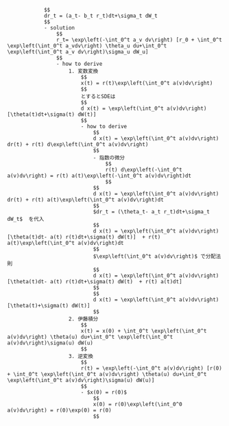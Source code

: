 
                $$
                dr_t = (a_t- b_t r_t)dt+\sigma_t dW_t 
                $$
                - solution
                    $$
                    r_t= \exp\left(-\int_0^t a_v dv\right) [r_0 + \int_0^t \exp\left(\int_0^t a_vdv\right) \theta_u du+\int_0^t \exp\left(\int_0^t a_v dv\right)\sigma_u dW_u]
                    $$
                    - how to derive
                        1. 変数変換
                            $$
                            x(t) = r(t)\exp\left(\int_0^t a(v)dv\right)
                            $$
                            とするとSDEは
                            $$
                            d x(t) = \exp\left(\int_0^t a(v)dv\right) [\theta(t)dt+\sigma(t) dW(t)]
                            $$
                            - how to derive
                                $$
                                d x(t) = \exp\left(\int_0^t a(v)dv\right) dr(t) + r(t) d\exp\left(\int_0^t a(v)dv\right)
                                $$
                                - 指数の微分
                                    $$
                                    r(t) d\exp\left(-\int_0^t a(v)dv\right) = r(t) a(t)\exp\left(-\int_0^t a(v)dv\right)dt
                                    $$
                                $$
                                d x(t) = \exp\left(\int_0^t a(v)dv\right) dr(t) + r(t) a(t)\exp\left(\int_0^t a(v)dv\right)dt
                                $$
                                $dr_t = (\theta_t- a_t r_t)dt+\sigma_t dW_t$  を代入
                                $$
                                d x(t) = \exp\left(\int_0^t a(v)dv\right) [\theta(t)dt- a(t) r(t)dt+\sigma(t) dW(t)]  + r(t) a(t)\exp\left(\int_0^t a(v)dv\right)dt
                                $$
                                $\exp\left(\int_0^t a(v)dv\right)$ で分配法則
                                $$
                                d x(t) = \exp\left(\int_0^t a(v)dv\right) [\theta(t)dt- a(t) r(t)dt+\sigma(t) dW(t)  + r(t) a(t)dt]
                                $$
                                $$
                                d x(t) = \exp\left(\int_0^t a(v)dv\right) [\theta(t)+\sigma(t) dW(t)]
                                $$
                        2. 伊藤積分
                            $$
                            x(t) = x(0) + \int_0^t \exp\left(\int_0^t a(v)dv\right) \theta(u) du+\int_0^t \exp\left(\int_0^t a(v)dv\right)\sigma(u) dW(u)
                            $$
                        3. 逆変換
                            $$
                            r(t) = \exp\left(-\int_0^t a(v)dv\right) [r(0) + \int_0^t \exp\left(\int_0^t a(v)dv\right) \theta(u) du+\int_0^t \exp\left(\int_0^t a(v)dv\right)\sigma(u) dW(u)]
                            $$
                            - $x(0) = r(0)$
                                $$
                                x(0) = r(0)\exp\left(\int_0^0 a(v)dv\right) = r(0)\exp(0) = r(0)
                                $$